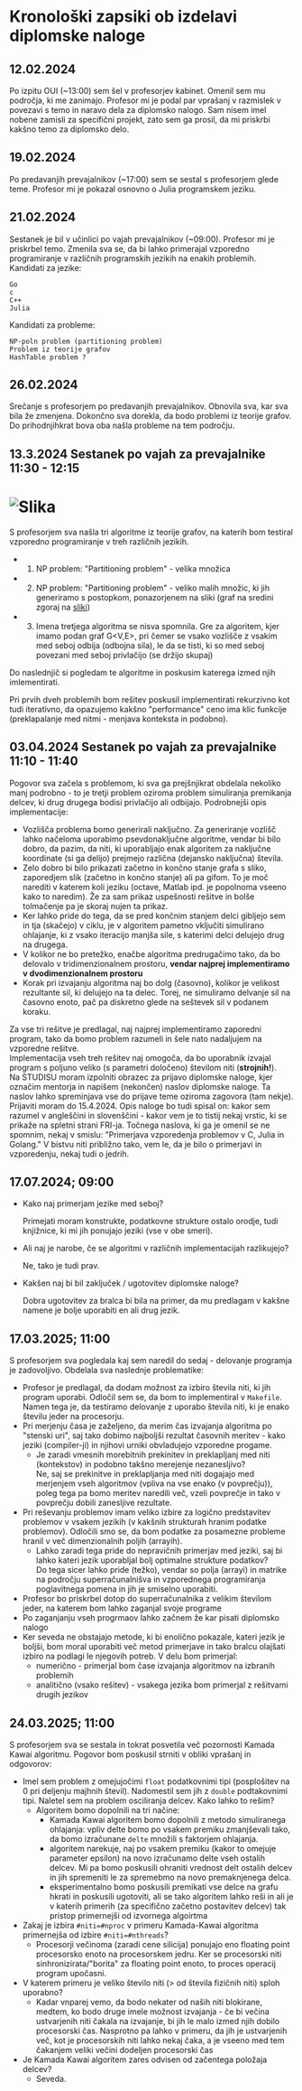 # Kronološki zapsiki ob izdelavi diplomske naloge

12.02.2024
---
Po izpitu OUI (~13:00) sem šel v profesorjev kabinet. Omenil sem mu področja, ki me zanimajo. Profesor mi je podal par vprašanj v razmislek v povezavi s temo in naravo dela za diplomsko nalogo. Sam nisem imel nobene zamisli za specifični projekt, zato sem ga prosil, da mi priskrbi kakšno temo za diplomsko delo.

19.02.2024
---
Po predavanjih prevajalnikov (~17:00) sem se sestal s profesorjem glede teme. Profesor mi je pokazal osnovno o Julia programskem jeziku.

21.02.2024
---
Sestanek je bil v učinlici po vajah prevajalnikov (~09:00). Profesor mi je priskrbel temo. Zmenila sva se, da bi lahko primerajal vzporedno programiranje v različnih programskih jezikih na enakih problemih.  
Kandidati za jezike:
```
Go
c
C++
Julia
```
Kandidati za probleme:
```
NP-poln problem (partitioning problem)
Problem iz teorije grafov
HashTable problem ?
```
26.02.2024
---
Srečanje s profesorjem po predavanjih prevajalnikov. Obnovila sva, kar sva bila že zmenjena. Dokončno sva dorekla, da bodo problemi iz teorije grafov. Do prihodnjihkrat bova oba našla probleme na tem področju.

13.3.2024 Sestanek po vajah za prevajalnike 11:30 - 12:15
---
# ![Slika](timeline_1.png)  
S profesorjem sva našla tri algoritme iz teorije grafov, na katerih bom testiral vzporedno programiranje v treh različnih jezikih.

- 1. NP problem: "Partitioning problem" - velika množica
- 2. NP problem: "Partitioning problem" - veliko malih množic, ki jih generiramo s postopkom, ponazorjenem na sliki (graf na sredini zgoraj na [sliki](#slika))
- 3. Imena tretjega algoritma se nisva spomnila. Gre za algoritem, kjer imamo podan graf G<V,E>, pri čemer se vsako vozlišče z vsakim med seboj odbija (odbojna sila), le da se tisti, ki so med seboj povezani med seboj privlačijo (se držijo skupaj)

Do naslednjič si pogledam te algoritme in poskusim katerega izmed njih imlementirati.

Pri prvih dveh problemih bom rešitev poskusil implementirati rekurzivno kot tudi iterativno, da opazujemo kakšno "performance" ceno ima klic funkcije (preklapalanje med nitmi - menjava konteksta in podobno).

03.04.2024 Sestanek po vajah za prevajalnike 11:10 - 11:40
---
Pogovor sva začela s problemom, ki sva ga prejšnjikrat obdelala nekoliko manj podrobno - to je tretji problem oziroma problem simuliranja premikanja delcev, ki drug drugega bodisi privlačijo ali odbijajo.
Podrobnejši opis implementacije:

- Vozlišča problema bomo generirali naključno. Za generiranje vozlišč lahko načeloma uporabimo psevdonaključne algoritme, vendar bi bilo dobro, da pazim, da niti, ki uporabljajo enak algoritem za naključne koordinate (si ga delijo) prejmejo različna (dejansko naključna) števila.
- Zelo dobro bi bilo prikazati začetno in končno stanje grafa s sliko, zaporedjem slik (začetno in končno stanje) ali pa gifom. To je moč narediti v katerem koli jeziku (octave, Matlab ipd. je popolnoma vseeno kako to naredim). Že za sam prikaz uspešnosti rešitve in bolše tolmačenje pa je skoraj nujen ta prikaz.
- Ker lahko pride do tega, da se pred končnim stanjem delci gibljejo sem in tja (skačejo) v ciklu, je v algoritem pametno vključiti simulirano ohlajanje, ki z vsako iteracijo manjša sile, s katerimi delci delujejo drug na drugega. 
- V kolikor ne bo pretežko, enačbe algoritma predrugačimo tako, da bo delovalo v tridimenzionalnem prostoru, **vendar najprej implementiramo v dvodimenzionalnem prostoru**
- Korak pri izvajanju algoritma naj bo dolg (časovno), kolikor je velikost rezultante sil, ki delujejo na ta delec. Torej, ne simuliramo delvanje sil na časovno enoto, pač pa diskretno glede na seštevek sil v podanem koraku.

Za vse tri rešitve je predlagal, naj najprej implementiramo zaporedni program, tako da bomo problem razumeli in šele nato nadaljujem na vzporedne rešitve.  
Implementacija vseh treh rešitev naj omogoča, da bo uporabnik izvajal program s poljuno veliko (s parametri določeno) številom niti (**strojnih!**).  
Na STUDISU moram izpolniti obrazec za prijavo diplomske naloge, kjer označim mentorja in napišem (nekončen) naslov diplomske naloge. Ta naslov lahko spreminjava vse do prijave teme oziroma zagovora (tam nekje). Prijaviti moram do 15.4.2024. Opis naloge bo tudi spisal on: kakor sem razumel v angleščini in slovenščini - kakor vem je to tistij nekaj vrstic, ki se prikaže na spletni strani FRI-ja. Točnega naslova, ki ga je omenil se ne spomnim, nekaj v smislu: "Primerjava vzporedenja problemov v C, Julia in Golang." V bistvu niti približno tako, vem le, da je bilo o primerjavi in vzporedenju, nekaj tudi o jedrih.

17.07.2024; 09:00
---
- Kako naj primerjam jezike med seboj?
    
    Primejati moram konstrukte, podatkovne strukture ostalo orodje, tudi knjižnice, ki mi jih ponujajo jeziki (vse v obe smeri).

- Ali naj je narobe, če se algoritmi v različnih implementacijah razlikujejo?
    
    Ne, tako je tudi prav.

- Kakšen naj bi bil zaključek / ugotovitev diplomske naloge?

    Dobra ugotovitev za bralca bi bila na primer, da mu predlagam v kakšne namene je bolje uporabiti en ali drug jezik.

17.03.2025; 11:00
---
S profesorjem sva pogledala kaj sem naredil do sedaj - delovanje programja je zadovoljivo. Obdelala sva naslednje problematike: 
- Profesor je predlagal, da dodam možnost za izbiro števila niti, ki jih program uporabi. Odločil sem se, da bom to implementiral v `Makefile`. Namen tega je, da testiramo delovanje z uporabo števila niti, ki je enako številu jeder na procesorju.
- Pri merjenju časa je zaželjeno, da merim čas izvajanja algoritma po "stenski uri", saj tako dobimo najboljši rezultat časovnih meritev - kako jeziki (compiler-ji) in njihovi urniki obvladujejo vzporedne progame. 
    - Je zaradi vmesnih morebitnih prekinitev in preklapljanj med niti (kontekstov) in podobno takšno merejenje nezanesljivo?\
    Ne, saj se prekinitve in preklapljanja med niti dogajajo med merjenjem vseh algoritmov (vpliva na vse enako (v povprečju)), poleg tega pa bomo meritev naredili več, vzeli povprečje in tako v povprečju dobili zanesljive rezultate.
- Pri reševanju problemov imam veliko izbire za logično predstavitev problemov v vsakem jezikih (v kakšnih strukturah hranim podatke problemov). Odločili smo se, da bom podatke za posamezne probleme hranil v več dimenzionalnih poljih (arrayih).
    - Lahko zaradi tega pride do nepravičnih primerjav med jeziki, saj bi lahko kateri jezik uporabljal bolj optimalne strukture podatkov?\
    Do tega sicer lahko pride (težko), vendar so polja (arrayi) in matrike na področju superračunalnišva in vzporednega programiranja poglavitnega pomena in jih je smiselno uporabiti.
- Profesor bo priskrbel dotop do superračunalnika z velikim številom jeder, na katerem bom lahko zaganjal svoje programe
- Po zaganjanju vseh progrmaov lahko začnem že kar pisati diplomsko nalogo
- Ker seveda ne obstajajo metode, ki bi enolično pokazale, kateri jezik je boljši, bom moral uporabiti več metod primerjave in tako bralcu olajšati izbiro na podlagi le njegovih potreb. V delu bom primerjal:
    - numerično - primerjal bom čase izvajanja algoritmov na izbranih problemih
    - analitično (vsako rešitev) - vsakega jezika bom primerjal z rešitvami drugih jezikov

24.03.2025; 11:00
---
S profesorjem sva se sestala in tokrat posvetila več pozornosti Kamada Kawai algoritmu. Pogovor bom poskusil strniti v obliki vprašanj in odgovorov:
- Imel sem problem z omejujočimi `float` podatkovnimi tipi (posplošitev na 0 pri deljenju majhnih števil). Nadomestil sem jih z `double` podtakovnimi tipi. Naletel sem na problem osciliranja delcev. Kako lahko to rešim?
    - Algoritem bomo dopolnili na tri načine:
        - Kamada Kawai algoritem bomo dopolnili z metodo simuliranega ohlajanja: vpliv delte bomo po vsakem premiku zmanjševali tako, da bomo izračunane `delte` množili s faktorjem ohlajanja.
        - algoritem narekuje, naj po vsakem premiku (kakor to omejuje parameter epsilon) na novo izračunamo delte vseh ostalih delcev. Mi pa bomo poskusili ohraniti vrednost delt ostalih delcev in jih spremeniti le za spremebmo na novo premaknjenega delca.
        - eksperimentalno bomo poskusili premikati vse delce na grafu hkrati in poskusili ugotoviti, ali se tako algoritem lahko reši in ali je v katerih primerih (za specifično začetno postavitev delcev) tak pristop primernejši od izvornega algoirtma
- Zakaj je izbira `#niti=#nproc`  v primeru Kamada-Kawai algoritma primernejša od izbire `#niti=#nthreads`?
    - Procesorji večinoma (zaradi cene silicija) ponujajo eno floating point procesorsko enoto na procesorskem jedru. Ker se procesorski niti sinhronizirata/"borita" za floating point enoto, to proces operacij program upočasni.
- V katerem primeru je veliko število niti  (> od števila fizičnih niti) sploh uporabno?
    - Kadar vnparej vemo, da bodo nekater od naših niti blokirane, medtem, ko bodo druge imele možnost izvajanja - če bi večina ustvarjenih niti čakala na izvajanje, bi jih le malo izmed njih dobilo procesorski čas. Nasprotno pa lahko v primeru, da jih je ustvarjenih več, kot je procesorskih niti lahko nekaj čaka, a je vseeno med tem čakanjem veliki večini dodeljen procesorski čas
- Je Kamada Kawai algoritem zares odvisen od začentega položaja delcev?
    - Seveda.